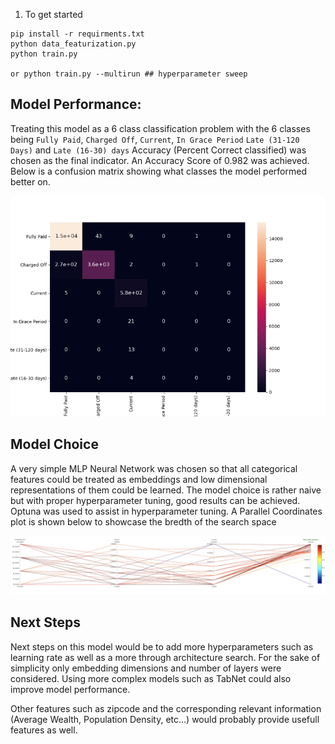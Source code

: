 1) To get started
```
pip install -r requirments.txt
python data_featurization.py
python train.py

or python train.py --multirun ## hyperparameter sweep
```
## Model Performance:


Treating this model as a 6 class classification problem with the 6 classes being `Fully Paid`, `Charged Off`, `Current`, `In Grace Period` `Late (31-120 Days)` and `Late (16-30) days`
Accuracy (Percent Correct classified) was chosen as the final indicator. An Accuracy Score of 0.982 was achieved. Below is a confusion matrix showing what classes the model performed better on.

![confusion matrix](./imgs/confusion_matrix.png)
 

## Model Choice
 A very simple MLP Neural Network was chosen so that all categorical features could be treated as embeddings and low dimensional representations of them could be learned.
The model choice is rather naive but with proper hyperparameter tuning, good results can be achieved. Optuna was used to assist in hyperparameter tuning. A Parallel Coordinates plot is shown below 
to showcase the bredth of the search space

![parallel_coordinates](./imgs/Parallel_Coordinates.png)
 

## Next Steps
Next steps on this model would be to add more hyperparameters such as learning rate as well as a more through architecture search. 
For the sake of simplicity only embedding dimensions and number of layers were considered. 
 Using more complex models such as TabNet could also improve model performance.
 
 
Other features such as zipcode and the corresponding relevant information (Average Wealth, Population Density, etc...) would probably provide usefull features as well.
